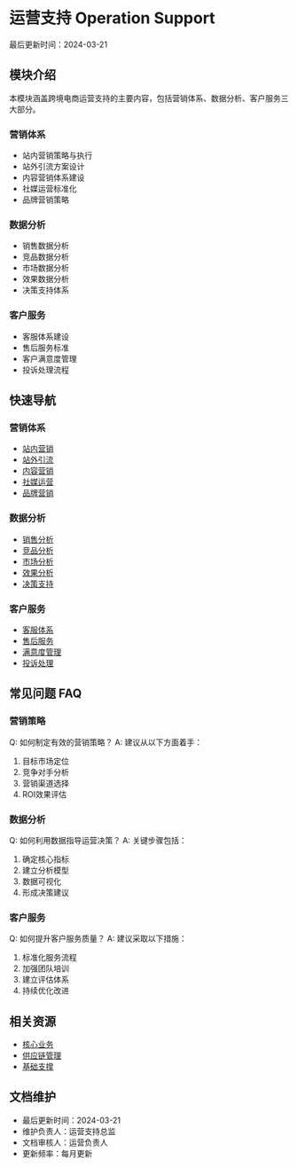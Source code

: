 # 运营支持 Operation Support

最后更新时间：2024-03-21

## 模块介绍
本模块涵盖跨境电商运营支持的主要内容，包括营销体系、数据分析、客户服务三大部分。

### 营销体系
- 站内营销策略与执行
- 站外引流方案设计
- 内容营销体系建设
- 社媒运营标准化
- 品牌营销策略

### 数据分析
- 销售数据分析
- 竞品数据分析
- 市场数据分析
- 效果数据分析
- 决策支持体系

### 客户服务
- 客服体系建设
- 售后服务标准
- 客户满意度管理
- 投诉处理流程

## 快速导航
### 营销体系
- [站内营销](3.1-营销体系/站内营销.md)
- [站外引流](3.1-营销体系/站外引流.md)
- [内容营销](3.1-营销体系/内容营销.md)
- [社媒运营](3.1-营销体系/社媒运营.md)
- [品牌营销](3.1-营销体系/品牌营销.md)

### 数据分析
- [销售分析](3.2-数据分析/销售分析.md)
- [竞品分析](3.2-数据分析/竞品分析.md)
- [市场分析](3.2-数据分析/市场分析.md)
- [效果分析](3.2-数据分析/效果分析.md)
- [决策支持](3.2-数据分析/决策支持.md)

### 客户服务
- [客服体系](3.3-客户服务/客服体系.md)
- [售后服务](3.3-客户服务/售后服务.md)
- [满意度管理](3.3-客户服务/满意度管理.md)
- [投诉处理](3.3-客户服务/投诉处理.md)

## 常见问题 FAQ
### 营销策略
Q: 如何制定有效的营销策略？
A: 建议从以下方面着手：
1. 目标市场定位
2. 竞争对手分析
3. 营销渠道选择
4. ROI效果评估

### 数据分析
Q: 如何利用数据指导运营决策？
A: 关键步骤包括：
1. 确定核心指标
2. 建立分析模型
3. 数据可视化
4. 形成决策建议

### 客户服务
Q: 如何提升客户服务质量？
A: 建议采取以下措施：
1. 标准化服务流程
2. 加强团队培训
3. 建立评估体系
4. 持续优化改进

## 相关资源
- [核心业务](../1-核心业务/README.md)
- [供应链管理](../2-供应链/README.md)
- [基础支撑](../4-基础支撑/README.md)

## 文档维护
- 最后更新时间：2024-03-21
- 维护负责人：运营支持总监
- 文档审核人：运营负责人
- 更新频率：每月更新 